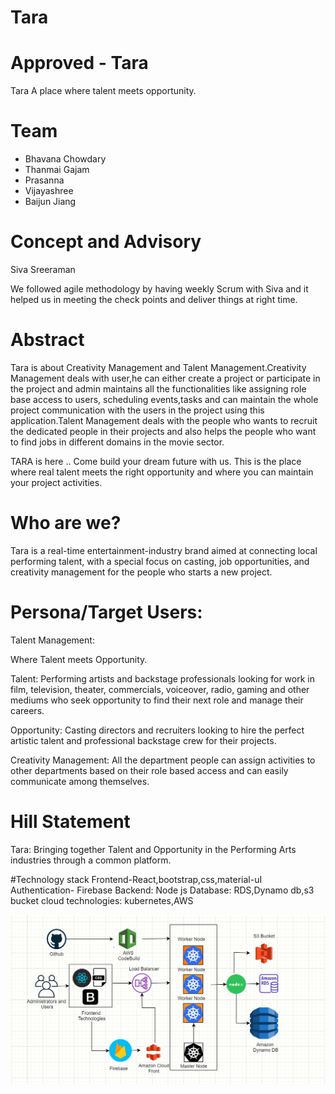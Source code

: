 # Tara

# Approved - Tara

Tara
A place where talent meets opportunity.

# Team

- Bhavana Chowdary
- Thanmai Gajam
- Prasanna
- Vijayashree
- Baijun Jiang

# Concept and Advisory

Siva Sreeraman

We followed agile methodology by having weekly Scrum with Siva and it helped us in meeting the check points and deliver things at right time.

# Abstract

Tara is about Creativity Management and Talent Management.Creativity Management deals with user,he can either create a project
or participate in the project and admin maintains all the functionalities like assigning role base access to users, scheduling events,tasks and can maintain the whole project communication with the  users in the project using this application.Talent Management deals with the people who wants to recruit the  dedicated people in their projects and also helps the people who want to find jobs in different domains in the movie sector.


TARA is here .. Come build your dream future with us. This is the place where real talent meets the right opportunity and where you can maintain your project activities.

# Who are we?

Tara is a real-time entertainment-industry brand aimed at connecting local performing talent, with a special focus on casting, job opportunities, and creativity management for the people who starts a new project.

# Persona/Target Users:

Talent Management:

Where Talent meets Opportunity.

Talent:
Performing artists and backstage professionals looking for work in film, television, theater, commercials, voiceover, radio, gaming and other mediums who seek opportunity to find their next role and manage their careers.

Opportunity:
Casting directors and recruiters looking to hire the perfect artistic talent and professional backstage crew for their projects.

Creativity Management: All the department people can assign activities to other departments based on their role based access and can easily communicate among themselves.




# Hill Statement

Tara: Bringing together Talent and Opportunity in the Performing Arts industries through a common platform.



#Technology stack
 Frontend-React,bootstrap,css,material-uI
 Authentication- Firebase
 Backend: Node js
 Database: RDS,Dynamo db,s3 bucket
 cloud technologies: kubernetes,AWS
 
 
 

![](images/taraarchitecture.PNG)

